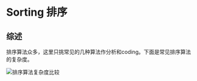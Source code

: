 # Sorting 排序

## 综述

排序算法众多，这里只挑常见的几种算法作分析和coding。下面是常见排序算法的复杂度。

![排序算法复杂度比较](https://images2018.cnblogs.com/blog/849589/201804/849589-20180402133438219-1946132192.png)

